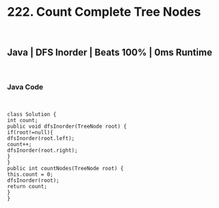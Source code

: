 # 222. Count Complete Tree Nodes
​
## Java | DFS Inorder | Beats 100% | 0ms Runtime
​
### Java Code
​
```
class Solution {
int count;
public void dfsInorder(TreeNode root) {
if(root!=null){
dfsInorder(root.left);
count++;
dfsInorder(root.right);
}
}
public int countNodes(TreeNode root) {
this.count = 0;
dfsInorder(root);
return count;
}
}
```